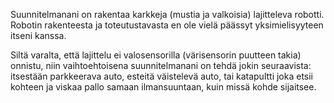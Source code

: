 Suunnitelmanani on rakentaa karkkeja (mustia ja valkoisia) lajitteleva robotti. Robotin rakenteesta ja
toteutustavasta en ole vielä päässyt yksimielisyyteen itseni kanssa.

Siltä varalta, että lajittelu ei valosensorilla (värisensorin puutteen takia) onnistu, niin vaihtoehtoisena suunnitelmanani on tehdä jokin seuraavista: itsestään parkkeerava auto, esteitä väistelevä auto, tai katapultti joka etsii kohteen ja viskaa pallo samaan ilmansuuntaan, kuin missä kohde sijaitsee.
